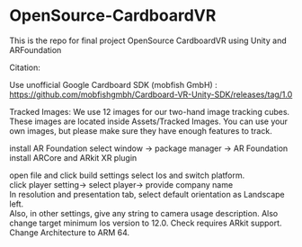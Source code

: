 # OpenSource-CardboardVR
This is the repo for final project OpenSource CardboardVR using Unity and ARFoundation

Citation:

Use unofficial Google Cardboard SDK (mobfish GmbH) : https://github.com/mobfishgmbh/Cardboard-VR-Unity-SDK/releases/tag/1.0

Tracked Images: We use 12 images for our two-hand image tracking cubes. These images are located inside Assets/Tracked Images. You can use your own images, but please make sure they have enough features to track.


install AR Foundation    select window -> package manager -> AR Foundation 
install ARCore and ARkit XR plugin

open file and click build settings select Ios and switch platform.  
click player setting-> select player-> provide company name  
In resolution and presentation tab, select default orientation as Landscape left.  
Also, in other settings, give any string to camera usage description. Also change target minimum Ios version to 12.0. Check requires ARkit support. Change Architecture to ARM 64.
